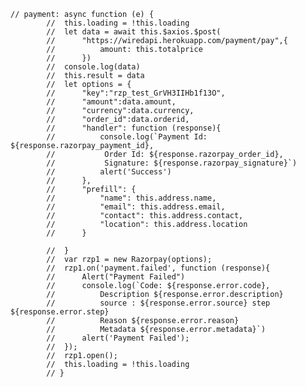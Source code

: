 	// payment: async function (e) {
			// 	this.loading = !this.loading
			// 	let data = await this.$axios.$post(
			// 		"https://wiredapi.herokuapp.com/payment/pay",{
			// 			amount: this.totalprice
			// 		})
			// 	console.log(data)
			// 	this.result = data
			// 	let options = {	
			// 		"key":"rzp_test_GrVH3IIHb1f13O",
			// 		"amount":data.amount,
			// 		"currency":data.currency,
			// 		"order_id":data.orderid,
			// 		"handler": function (response){
			// 			console.log(`Payment Id: ${response.razorpay_payment_id},
			// 			 Order Id: ${response.razorpay_order_id},
			// 			 Signature: ${response.razorpay_signature}`)
			// 			alert('Success')
			// 		},
			// 		"prefill": {
			// 			"name": this.address.name,
			// 			"email": this.address.email,
			// 			"contact": this.address.contact,
			// 			"location": this.address.location
			// 		}

			// 	}
			// 	var rzp1 = new Razorpay(options);
			// 	rzp1.on('payment.failed', function (response){
			// 		Alert("Payment Failed")
			// 		console.log(`Code: ${response.error.code}, 
			// 			Description ${response.error.description}
			// 			source : ${response.error.source} step ${response.error.step}
			// 			Reason ${response.error.reason}
			// 			Metadata ${response.error.metadata}`)
			// 		alert('Payment Failed');
			// 	});
			// 	rzp1.open();
			// 	this.loading = !this.loading
			// }